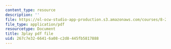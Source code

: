 ```yaml
---
content_type: resource
description: ''
file: https://ol-ocw-studio-app-production.s3.amazonaws.com/courses/8-286-the-early-universe-fall-2013/267c7e3266416a08c2d8445fb5817888_U9n-Y_ZC-2M.pdf
file_type: application/pdf
resourcetype: Document
title: 3play pdf file
uid: 267c7e32-6641-6a08-c2d8-445fb5817888
---
```

